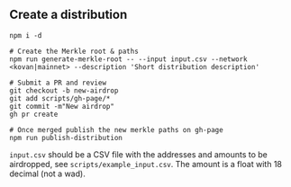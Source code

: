 ## Create a distribution

```
npm i -d

# Create the Merkle root & paths 
npm run generate-merkle-root -- --input input.csv --network <kovan|mainnet> --description 'Short distribution description'

# Submit a PR and review
git checkout -b new-airdrop
git add scripts/gh-page/*
git commit -m"New airdrop"
gh pr create

# Once merged publish the new merkle paths on gh-page
npm run publish-distribution 

```

`input.csv` should be a CSV file with the addresses and amounts to be airdropped, see `scripts/example_input.csv`. The amount is a float with 18 decimal (not a wad).
